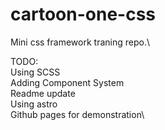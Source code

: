 # cartoon-one-css
Mini css framework traning repo.\


TODO:\
Using SCSS\
Adding Component System\
Readme update\
Using astro\
Github pages for demonstration\
